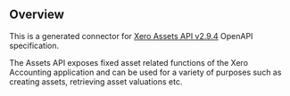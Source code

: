 ## Overview

This is a generated connector for [Xero Assets API v2.9.4](https://developer.xero.com/documentation/api/assets/overview/) OpenAPI specification. 

The Assets API exposes fixed asset related functions of the Xero Accounting application and can be used for a variety of purposes such as creating assets, retrieving asset valuations etc.
